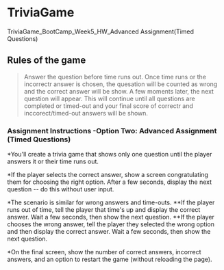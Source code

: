# TriviaGame
TriviaGame_BootCamp_Week5_HW_Advanced Assignment(Timed Questions)

## Rules of the game
>Answer the question before time runs out. Once time runs or the incorrectr answer is chosen, the quesation will be counted as wrong and the correct answer will be show. A few moments later, the next question will appear. This will continue until all questions are completed or timed-out and your final score of correctr and inccorect/timed-out answers will be shown.

### Assignment Instructions -Option Two: Advanced Assignment (Timed Questions)
*You'll create a trivia game that shows only one question until the player answers it or their time runs out.

*If the player selects the correct answer, show a screen congratulating them for choosing the right option. After a few seconds, display the next question -- do this without user input.

*The scenario is similar for wrong answers and time-outs.
    **If the player runs out of time, tell the player that time's up and display the correct answer. Wait a few seconds, then show the next question.
    **If the player chooses the wrong answer, tell the player they selected the wrong option and then display the correct answer. Wait a few seconds, then show the next question.

*On the final screen, show the number of correct answers, incorrect answers, and an option to restart the game (without reloading the page).
